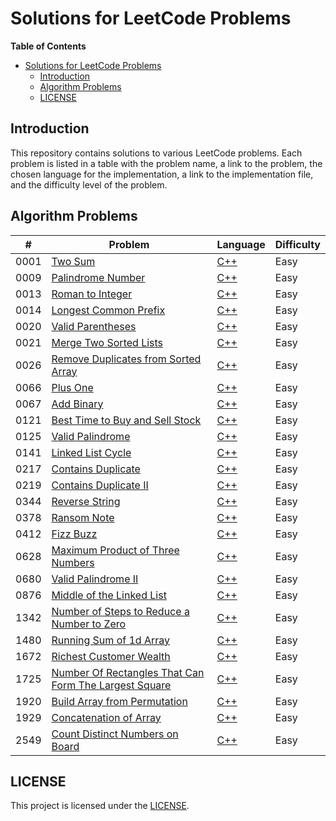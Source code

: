 # Solutions for LeetCode Problems

**Table of Contents**

- [Solutions for LeetCode Problems](#solutions-for-leetcode-problems)
  - [Introduction](#introduction)
  - [Algorithm Problems](#algorithm-problems)
  - [LICENSE](#license)

## Introduction

This repository contains solutions to various LeetCode problems. Each problem is listed in a table with the problem name, a link to the problem, the chosen language for the implementation, a link to the implementation file, and the difficulty level of the problem.

## Algorithm Problems

| #    | Problem                                                       | Language       | Difficulty |
| ---- | ------------------------------------------------------------- | -------------- | ---------- |
| 0001 | [Two Sum][0001]                                               | [C++][0001cpp] | Easy       |
| 0009 | [Palindrome Number][0009]                                     | [C++][0009cpp] | Easy       |
| 0013 | [Roman to Integer][0013]                                      | [C++][0013cpp] | Easy       |
| 0014 | [Longest Common Prefix][0014]                                 | [C++][0014cpp] | Easy       |
| 0020 | [Valid Parentheses][0020]                                     | [C++][0020cpp] | Easy       |
| 0021 | [Merge Two Sorted Lists][0021]                                | [C++][0021cpp] | Easy       |
| 0026 | [Remove Duplicates from Sorted Array][0026]                   | [C++][0026cpp] | Easy       |
| 0066 | [Plus One][0066]                                              | [C++][0066cpp] | Easy       |
| 0067 | [Add Binary][0067]                                            | [C++][0067cpp] | Easy       |
| 0121 | [Best Time to Buy and Sell Stock][0121]                       | [C++][0121cpp] | Easy       |
| 0125 | [Valid Palindrome][0125]                                      | [C++][0125cpp] | Easy       |
| 0141 | [Linked List Cycle][0141]                                     | [C++][0141cpp] | Easy       |
| 0217 | [Contains Duplicate][0217]                                    | [C++][0217cpp] | Easy       |
| 0219 | [Contains Duplicate II][0219]                                 | [C++][0219cpp] | Easy       |
| 0344 | [Reverse String][0344]                                        | [C++][0344cpp] | Easy       |
| 0378 | [Ransom Note][0378]                                           | [C++][0378cpp] | Easy       |
| 0412 | [Fizz Buzz][0412]                                             | [C++][0412cpp] | Easy       |
| 0628 | [Maximum Product of Three Numbers][0628]                      | [C++][0628cpp] | Easy       |
| 0680 | [Valid Palindrome II][0680]                                   | [C++][0680cpp] | Easy       |
| 0876 | [Middle of the Linked List][0876]                             | [C++][0876cpp] | Easy       |
| 1342 | [Number of Steps to Reduce a Number to Zero][1342]            | [C++][1342cpp] | Easy       |
| 1480 | [Running Sum of 1d Array][1480]                               | [C++][1480cpp] | Easy       |
| 1672 | [Richest Customer Wealth][1672]                               | [C++][1672cpp] | Easy       |
| 1725 | [Number Of Rectangles That Can Form The Largest Square][1725] | [C++][1725cpp] | Easy       |
| 1920 | [Build Array from Permutation][1920]                          | [C++][1920cpp] | Easy       |
| 1929 | [Concatenation of Array][1929]                                | [C++][1929cpp] | Easy       |
| 2549 | [Count Distinct Numbers on Board][2549]                       | [C++][2549cpp] | Easy       |

## LICENSE

This project is licensed under the [LICENSE](LICENSE).

<!-- links -->

[0001]: https://leetcode.com/problems/two-sum/
[0001cpp]: https://leetcode.com/submissions/detail/948426050/
[0009]: https://leetcode.com/problems/palindrome-number/
[0009cpp]: https://leetcode.com/submissions/detail/948438457/
[0013]: https://leetcode.com/problems/roman-to-integer/
[0013cpp]: https://leetcode.com/submissions/detail/949360425/
[0014]: https://leetcode.com/problems/longest-common-prefix/
[0014cpp]: https://leetcode.com/submissions/detail/1036936497/
[0020]: https://leetcode.com/problems/valid-parentheses/
[0020cpp]: https://leetcode.com/submissions/detail/1036952537/
[0021]: https://leetcode.com/problems/merge-two-sorted-lists/
[0021cpp]: https://leetcode.com/submissions/detail/1036960117/
[0026]: https://leetcode.com/problems/remove-duplicates-from-sorted-array/
[0026cpp]: https://leetcode.com/submissions/detail/1036967711/
[0066]: https://leetcode.com/problems/plus-one/
[0066cpp]: https://leetcode.com/submissions/detail/1039769790/
[0067]: https://leetcode.com/problems/add-binary/
[0067cpp]: https://leetcode.com/submissions/detail/1037990830/
[0121]: https://leetcode.com/problems/best-time-to-buy-and-sell-stock/
[0121cpp]: https://leetcode.com/submissions/detail/1037934208/
[0125]: https://leetcode.com/problems/valid-palindrome/
[0125cpp]: https://leetcode.com/submissions/detail/1037955911/
[0141]: https://leetcode.com/problems/linked-list-cycle/
[0141cpp]: https://leetcode.com/submissions/detail/1040027578/
[0217]: https://leetcode.com/problems/contains-duplicate/
[0217cpp]: https://leetcode.com/submissions/detail/1040044205/
[0219]: https://leetcode.com/problems/contains-duplicate-ii/
[0219cpp]: https://leetcode.com/submissions/detail/1040064641/
[0344]: https://leetcode.com/problems/reverse-string/
[0344cpp]: https://leetcode.com/submissions/detail/1038001012/
[0378]: https://leetcode.com/problems/ransom-note/
[0378cpp]: https://leetcode.com/submissions/detail/1036903851/
[0412]: https://leetcode.com/problems/fizz-buzz/
[0412cpp]: https://leetcode.com/submissions/detail/1036866232/
[0628]: https://leetcode.com/problems/maximum-product-of-three-numbers/
[0628cpp]: https://leetcode.com/submissions/detail/1037692372/
[0680]: https://leetcode.com/problems/valid-palindrome-ii/
[0680cpp]: https://leetcode.com/submissions/detail/1037968613/
[0876]: https://leetcode.com/problems/middle-of-the-linked-list/
[0876cpp]: https://leetcode.com/submissions/detail/1036889642/
[1342]: https://leetcode.com/problems/number-of-steps-to-reduce-a-number-to-zero/
[1342cpp]: https://leetcode.com/submissions/detail/1036875175/
[1480]: https://leetcode.com/problems/running-sum-of-1d-array/
[1480cpp]: https://leetcode.com/submissions/detail/1036830470/
[1672]: https://leetcode.com/problems/richest-customer-wealth/
[1672cpp]: https://leetcode.com/submissions/detail/1036852316/
[1725]: https://leetcode.com/problems/number-of-rectangles-that-can-form-the-largest-square/
[1725cpp]: https://leetcode.com/submissions/detail/1047761317/
[1920]: https://leetcode.com/problems/build-array-from-permutation/
[1920cpp]: https://leetcode.com/submissions/detail/1048619629/
[1929]: https://leetcode.com/problems/concatenation-of-array/
[1929cpp]: https://leetcode.com/submissions/detail/1047738300/
[2549]: https://leetcode.com/problems/count-distinct-numbers-on-board/
[2549cpp]: https://leetcode.com/submissions/detail/1038006278/
